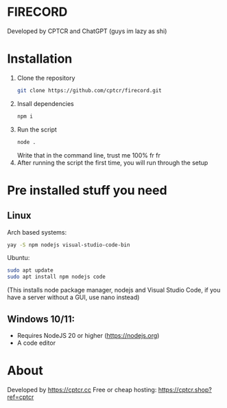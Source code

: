 # FIRECORD
Developed by CPTCR and ChatGPT (guys im lazy as shi)

# Installation
1. Clone the repository
   ```bash
   git clone https://github.com/cptcr/firecord.git
   ```
2. Insall dependencies
   ```bash
   npm i
   ```
3. Run the script
   ```bash
   node .
   ```
   Write that in the command line, trust me 100% fr fr
4. After running the script the first time, you will run through the setup

# Pre installed stuff you need

## Linux
Arch based systems:
```bash
yay -S npm nodejs visual-studio-code-bin
```
Ubuntu:
```bash
sudo apt update
sudo apt install npm nodejs code
```

(This installs node package manager, nodejs and Visual Studio Code, if you have a server without a GUI, use nano instead)
## Windows 10/11:
- Requires NodeJS 20 or higher (https://nodejs.org)
- A code editor

# About
Developed by https://cptcr.cc
Free or cheap hosting: https://cptcr.shop?ref=cptcr
